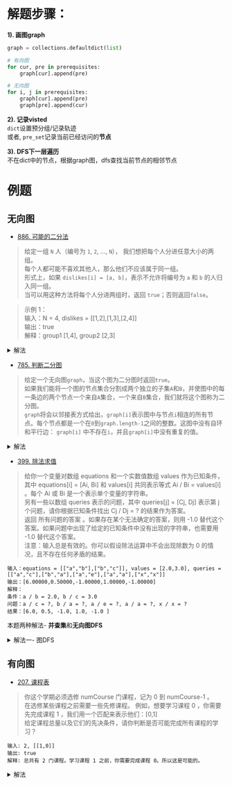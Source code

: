 # 解题步骤：
**1). 画图graph**
```python
graph = collections.defaultdict(list)

# 有向图
for cur, pre in prerequisites:
    graph[cur].append(pre)

# 无向图
for i, j in prerequisites:
    graph[cur].append(pre)
    graph[pre].append(cur)
```

**2). 记录visted**  
`dict`设置预分组/记录轨迹        
或者, `pre_set`记录当前已经访问的**节点**

**3). DFS下一层遍历**     
不在dict中的节点，根据graph图，dfs查找当前节点的相邻节点


# 例题
## 无向图
- [886. 可能的二分法](https://leetcode-cn.com/problems/possible-bipartition/)
>给定一组 `N` 人（编号为 `1`, `2`, ..., `N`）， 我们想把每个人分进任意大小的两组。    
每个人都可能不喜欢其他人，那么他们不应该属于同一组。    
形式上，如果 `dislikes[i] = [a, b]`，表示不允许将编号为 `a` 和 `b` 的人归入同一组。    
当可以用这种方法将每个人分进两组时，返回 `true`；否则返回`false`。

>示例 1：    
输入：N = 4, dislikes = [[1,2],[1,3],[2,4]]   
输出：true    
解释：group1 [1,4], group2 [2,3]       

<details>
    <summary>解法</summary>
    
```python
class Solution:
    def possibleBipartition(self, N: int, dislikes: List[List[int]]) -> bool:
        # 将dislike画成联通的无向图
        graph = collections.defaultdict(list)
        for u, v in dislikes:
            graph[u].append(v)
            graph[v].append(u)
        
        color = dict()
        def dfs(i, c = 1):
            if i in color:
                return c == color[i]
            # 节点i未染色，和i相邻的节点也未染色，故默认染色为1
            color[i] = c
            # 将节点i的所有相邻节点染色为-1，都不存在染色冲突则返回True
            return all(dfs(j, -1 * c) for j in graph[i])
        
        return all(dfs(i) for i in range(1, N + 1) if i not in color)
```

</details>


- [785. 判断二分图](https://leetcode-cn.com/problems/is-graph-bipartite/)

>给定一个无向图`graph`，当这个图为二分图时返回`true`。      
如果我们能将一个图的节点集合分割成两个独立的子集`A`和`B`，并使图中的每一条边的两个节点一个来自`A`集合，一个来自`B`集合，我们就将这个图称为二分图。         
`graph`将会以邻接表方式给出，`graph[i]`表示图中与节点`i`相连的所有节点。每个节点都是一个在`0`到`graph.length-1`之间的整数。这图中没有自环和平行边： `graph[i]` 中不存在`i`，并且`graph[i]`中没有重复的值。


<details>
    <summary>解法</summary>
    
```python
class Solution:
    def isBipartite(self, graph: List[List[int]]) -> bool:
        group = dict()
        # dfs判断是否可以将节点i放在组g中去，默认放在组1
        def dfs(i, g = 1):
            if i in group:
                return group[i] == g 
            group[i] = g
            # 将节点i相邻的所有节点放在组-1中，如果不存在任何冲突，则返回True
            return all(dfs(j, -1 * g) for j in graph[i])
        
        return all(dfs(i) for i in range(len(graph)) if i not in group)
```
</details>

- [399. 除法求值](https://leetcode-cn.com/problems/evaluate-division/)
> 给你一个变量对数组 equations 和一个实数值数组 values 作为已知条件，其中 equations[i] = [Ai, Bi] 和 values[i] 共同表示等式 Ai / Bi = values[i] 。每个 Ai 或 Bi 是一个表示单个变量的字符串。       
另有一些以数组 queries 表示的问题，其中 queries[j] = [Cj, Dj] 表示第 j 个问题，请你根据已知条件找出 Cj / Dj = ? 的结果作为答案。        
返回 所有问题的答案 。如果存在某个无法确定的答案，则用 -1.0 替代这个答案。如果问题中出现了给定的已知条件中没有出现的字符串，也需要用 -1.0 替代这个答案。     
注意：输入总是有效的。你可以假设除法运算中不会出现除数为 0 的情况，且不存在任何矛盾的结果。     
```shell script
输入：equations = [["a","b"],["b","c"]], values = [2.0,3.0], queries = [["a","c"],["b","a"],["a","e"],["a","a"],["x","x"]]
输出：[6.00000,0.50000,-1.00000,1.00000,-1.00000]
解释：
条件：a / b = 2.0, b / c = 3.0
问题：a / c = ?, b / a = ?, a / e = ?, a / a = ?, x / x = ?
结果：[6.0, 0.5, -1.0, 1.0, -1.0 ]
```

本题两种解法- **并查集**和**无向图DFS**
<details>
    <summary>解法一- 图DFS</summary>
    
```python
class Solution:
    def calcEquation(self, equations: List[List[str]], values: List[float], queries: List[List[str]]) -> List[float]:
        graph = collections.defaultdict(dict)
        var = set()
        # 注意set中update的用法
        for item, value in zip(equations, values):
            var.update(item)
            s, e = item[0], item[1]
            # 刻画无向图
            graph[s][e] = value
            graph[e][s] = 1.0 / value

        @functools.lru_cache(None)
        def dfs(s, e):
            if s == e:
                return 1.0
            visited.add(s)
            ret = 1.0
            for nxt in graph[s]:
                if nxt not in visited:
                    ret = graph[s][nxt] * dfs(nxt, e)
                    if ret > 0:
                        return ret
            visited.remove(s)
            return -1.0
        
        ans = list()
        visited = set()
        for s, e in queries:
            if s not in var or e not in var:
                ans.append(-1.0)
            else:
                # 每次查询s-e对,负责记录的visited都是"空初始化"
                visited.clear()
                ans.append(dfs(s, e))
        return ans
```
</details>


## 有向图

- [207. 课程表](https://leetcode-cn.com/problems/course-schedule/)
> 你这个学期必须选修 numCourse 门课程，记为 0 到 numCourse-1 。      
在选修某些课程之前需要一些先修课程。 例如，想要学习课程 0 ，你需要先完成课程 1 ，我们用一个匹配来表示他们：[0,1]      
给定课程总量以及它们的先决条件，请你判断是否可能完成所有课程的学习？      
```shell script
输入: 2, [[1,0]] 
输出: true
解释: 总共有 2 门课程。学习课程 1 之前，你需要完成课程 0。所以这是可能的。
```

<details>
    <summary>解法</summary>
    
```python
class Solution:
    def canFinish(self, numCourses: int, prerequisites: List[List[int]]) -> bool:
        # 将选修和先修课程的映射关系表示成图
        graph = [[] for _ in range(numCourses)]
        for cur, pre in prerequisites:
            graph[cur].append(pre)
        
        # 如果图中不存在环，即证明能够完成当前课程
        # circle记录在搜索先修课程过程中的选修课程
        circle = set()
        from functools import lru_cache
        @lru_cache(None)
        def dfs(num):
            # 如果选修课程也是先修课程，即存在了环，故不能完成当前课程
            if num in circle:
                return False
            circle.add(num)
            for pre in graph[num]:
                #　dfs思想：若先修课程不能完成，那么当前课程也算作不能完成
                if not dfs(pre):
                    return False
            circle.remove(num)
            return True

        # 挨个从当前的选修成出发，搜索其先修课程是否能够完成
        for num in range(numCourses):
            if not dfs(num):
                return False
        return True
```
</details>